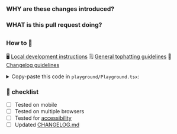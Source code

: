 <!--
  ☝️How to write a good PR title:
  - Prefix it with [ComponentName] (if applicable), for example: [Button]
  - Start with a verb, for example: Add, Delete, Improve, Fix…
  - Give as much context as necessary and as little as possible
  - Prefix it with [WIP] while it’s a work in progress
-->

### WHY are these changes introduced?

<!--
  Context about the problem that’s being addressed.
  OR: if a GitHub issue exists, link to it below.
-->

### WHAT is this pull request doing?

<!--
  Summary of the changes committed.
  Before / after screenshots appreciated for UI changes.
-->

## <!-- ℹ️ Delete the following for small / trivial changes -->

### How to 🎩

🖥 [Local development instructions](https://github.com/Shopify/polaris-react/blob/master/README.md#development)
🗒 [General tophatting guidelines](https://vault.shopify.com/developers/Tophatting)
📄 [Changelog guidelines](https://github.com/Shopify/polaris-react/blob/master/documentation/Versioning%20and%20changelog.md)

<!--
  Give as much information as needed to experiment with the component
  in the playground.
-->

<details>
<summary>Copy-paste this code in <code>playground/Playground.tsx</code>:</summary>

```jsx
/* eslint-disable */

import * as React from 'react';
import {Page, AppProvider} from '@shopify/polaris';

interface State {}

export default class Playground extends React.Component<never, State> {
  render() {
    return (
      <AppProvider>
        <Page title="Playground" />
      </AppProvider>
    );
  }
}

/* eslint-enable */
```

</details>

### 🎩 checklist

* [ ] Tested on mobile
* [ ] Tested on multiple browsers
* [ ] Tested for [accessibility](https://vault.shopify.com/Accessibility#implementation-best-practices)
* [ ] Updated [CHANGELOG.md](https://github.com/Shopify/polaris-react/blob/master/CHANGELOG.md)

<!--
When tophatting, please check the CHANGELOG entry for consistency, as per the [guidelines](https://github.com/Shopify/polaris-react/blob/master/documentation/Versioning%20and%20changelog.md).
-->

<!--
If you don't have access to Percy, please request access in the #polaris Slack channel.
-->
